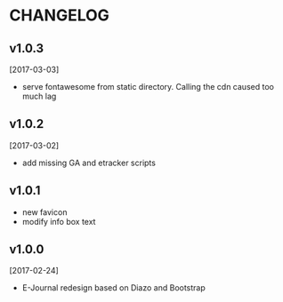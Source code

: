 CHANGELOG
=========


v1.0.3
------

[2017-03-03]

-   serve fontawesome from static directory. Calling the cdn caused too much lag

v1.0.2
------
[2017-03-02]

-   add missing GA and etracker scripts


v1.0.1
------

- new favicon
- modify info box text  


v1.0.0
------

[2017-02-24]

-   E-Journal redesign based on Diazo and Bootstrap
